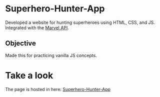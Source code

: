 # Superhero-Hunter-App
Developed a website for hunting superheroes using HTML, CSS, and JS. Integrated with the [Marvel API]( https://developer.marvel.com/docs ).
        
## Objective
Made this for practicing vanilla JS concepts.

# Take a look
The page is hosted in here: [Superhero-Hunter-App](https://anshukumar99.github.io/Superhero-Hunter-App/)

